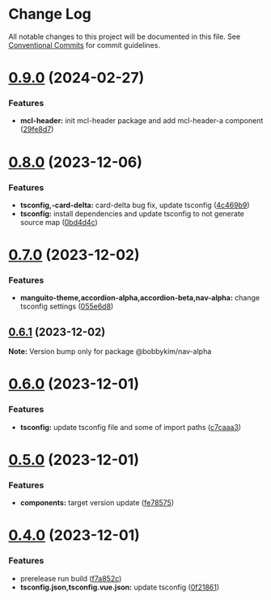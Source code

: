 # Change Log

All notable changes to this project will be documented in this file.
See [Conventional Commits](https://conventionalcommits.org) for commit guidelines.

# [0.9.0](https://github.com/bobbykim89/manguito-component-library/compare/@bobbykim/nav-alpha@0.8.0...@bobbykim/nav-alpha@0.9.0) (2024-02-27)


### Features

* **mcl-header:** init mcl-header package and add mcl-header-a component ([29fe8d7](https://github.com/bobbykim89/manguito-component-library/commit/29fe8d7b62bed93d307f340e9a378f1dfe58a03a))





# [0.8.0](https://github.com/bobbykim89/manguito-component-library/compare/@bobbykim/nav-alpha@0.7.0...@bobbykim/nav-alpha@0.8.0) (2023-12-06)


### Features

* **tsconfig,-card-delta:** card-delta bug fix, update tsconfig ([4c469b9](https://github.com/bobbykim89/manguito-component-library/commit/4c469b933632e3e729f6b75f7e808c89c090d463))
* **tsconfig:** install dependencies and update tsconfig to not generate source map ([0bd4d4c](https://github.com/bobbykim89/manguito-component-library/commit/0bd4d4c78503ef156dbb3d49aa3e67e7e0e68289))





# [0.7.0](https://github.com/bobbykim89/manguito-component-library/compare/@bobbykim/nav-alpha@0.6.1...@bobbykim/nav-alpha@0.7.0) (2023-12-02)


### Features

* **manguito-theme,accordion-alpha,accordion-beta,nav-alpha:** change tsconfig settings ([055e6d8](https://github.com/bobbykim89/manguito-component-library/commit/055e6d8781705fcc144769da90470eb0d5e36612))





## [0.6.1](https://github.com/bobbykim89/manguito-component-library/compare/@bobbykim/nav-alpha@0.6.0...@bobbykim/nav-alpha@0.6.1) (2023-12-02)

**Note:** Version bump only for package @bobbykim/nav-alpha





# [0.6.0](https://github.com/bobbykim89/manguito-component-library/compare/@bobbykim/nav-alpha@0.5.0...@bobbykim/nav-alpha@0.6.0) (2023-12-01)


### Features

* **tsconfig:** update tsconfig file and some of import paths ([c7caaa3](https://github.com/bobbykim89/manguito-component-library/commit/c7caaa3101a5d57d0e799568f1c4f5cbebececc3))





# [0.5.0](https://github.com/bobbykim89/manguito-component-library/compare/@bobbykim/nav-alpha@0.4.0...@bobbykim/nav-alpha@0.5.0) (2023-12-01)


### Features

* **components:** target version update ([fe78575](https://github.com/bobbykim89/manguito-component-library/commit/fe78575f5e82bb854333672c3853956e9e930044))





# [0.4.0](https://github.com/bobbykim89/manguito-component-library/compare/@bobbykim/nav-alpha@0.3.0...@bobbykim/nav-alpha@0.4.0) (2023-12-01)


### Features

* prerelease run build ([f7a852c](https://github.com/bobbykim89/manguito-component-library/commit/f7a852c9bf12b77481bf5d2f1602e50367d834f8))
* **tsconfig.json,tsconfig.vue.json:** update tsconfig ([0f21861](https://github.com/bobbykim89/manguito-component-library/commit/0f2186167342314f5d218e789a68c03cf6faa8ff))

